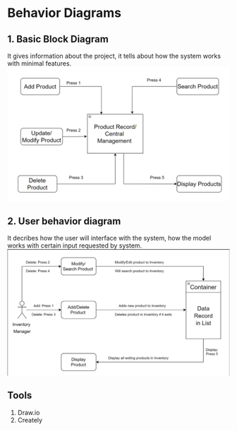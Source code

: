 # Behavior Diagrams
## 1. Basic Block Diagram
It gives information about the project, it tells about how the system works with minimal features.
![Block Diagram](https://github.com/Lokesh12121/M1_Inventary_Managment_System/blob/main/2_Architecture/behavior%20Diagrams/BehaviourStruct.PNG)

## 2. User behavior diagram
It decribes how the user will interface with the system, how the model works with certain input requested by system.
![Behaviour Flow](https://github.com/Lokesh12121/M1_Inventary_Managment_System/blob/main/2_Architecture/behavior%20Diagrams/User_behaviour_flow.PNG)
   
## Tools
 1. Draw.io
 2. Creately
